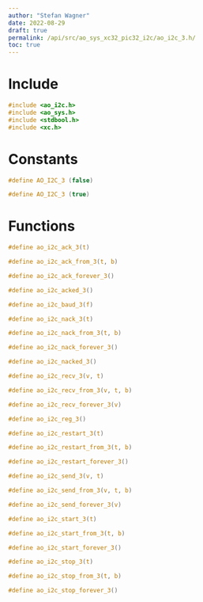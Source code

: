 ```yaml
---
author: "Stefan Wagner"
date: 2022-08-29
draft: true
permalink: /api/src/ao_sys_xc32_pic32_i2c/ao_i2c_3.h/
toc: true
---
```


# Include

```c
#include <ao_i2c.h>
#include <ao_sys.h>
#include <stdbool.h>
#include <xc.h>
```

# Constants

```c
#define AO_I2C_3 (false)
```

```c
#define AO_I2C_3 (true)
```

# Functions

```c
#define ao_i2c_ack_3(t)
```

```c
#define ao_i2c_ack_from_3(t, b)
```

```c
#define ao_i2c_ack_forever_3()
```

```c
#define ao_i2c_acked_3()
```

```c
#define ao_i2c_baud_3(f)
```

```c
#define ao_i2c_nack_3(t)
```

```c
#define ao_i2c_nack_from_3(t, b)
```

```c
#define ao_i2c_nack_forever_3()
```

```c
#define ao_i2c_nacked_3()
```

```c
#define ao_i2c_recv_3(v, t)
```

```c
#define ao_i2c_recv_from_3(v, t, b)
```

```c
#define ao_i2c_recv_forever_3(v)
```

```c
#define ao_i2c_reg_3()
```

```c
#define ao_i2c_restart_3(t)
```

```c
#define ao_i2c_restart_from_3(t, b)
```

```c
#define ao_i2c_restart_forever_3()
```

```c
#define ao_i2c_send_3(v, t)
```

```c
#define ao_i2c_send_from_3(v, t, b)
```

```c
#define ao_i2c_send_forever_3(v)
```

```c
#define ao_i2c_start_3(t)
```

```c
#define ao_i2c_start_from_3(t, b)
```

```c
#define ao_i2c_start_forever_3()
```

```c
#define ao_i2c_stop_3(t)
```

```c
#define ao_i2c_stop_from_3(t, b)
```

```c
#define ao_i2c_stop_forever_3()
```

